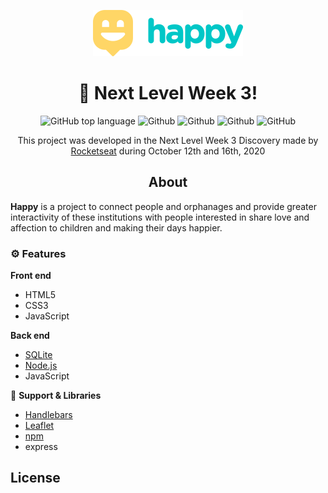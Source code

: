 <p align=center>
 <img alt="Happyzinho" src="./public/images/peu 1.png"/>
</p>



<h1 align="center">
    🚀 Next Level Week 3!
</h1>

<p align="center">
  <img alt="GitHub top language" src="https://img.shields.io/github/languages/top/pedrovinhas/Nlw-03-Happy?color=%2317D6EB">
  <img alt="Github" src="https://img.shields.io/badge/javascript-ecma2018-yellow?logo=javascript&style=flat">
  <img alt="Github" src="https://img.shields.io/badge/html-5.0-F16529?logo=html5&style=flat">
  <img alt="Github" src="https://img.shields.io/badge/css-3.0-2965f1?logo=CSS3&style=flat">
  <img alt="GitHub" src="https://img.shields.io/github/license/pedrovinhas/Nlw-03-Happy?color=%2317D6EB">


</p>

<p align="center">
  This project was developed in the Next Level Week 3 Discovery made by <a href="/github.com/Rocketseat">Rocketseat</a> during October 12th and 16th, 2020 <p/>

<h2 align=center> About </h2>
 <b>Happy</b> is a project to connect people and orphanages and provide greater interactivity of these institutions with people interested in share love and affection to children and making their days happier.

### ⚙ Features
**Front end**
* HTML5
* CSS3
* JavaScript


**Back end**

* [SQLite](https://www.sqlite.org/index.html)
* [Node.js](https://nodejs.org/en/)
* JavaScript

📕 **Support & Libraries**
* [Handlebars](https://handlebarsjs.com/)
* [Leaflet](https://leafletjs.com/)
* [npm](https://www.npmjs.com/get-npm)
* express

 





## License
